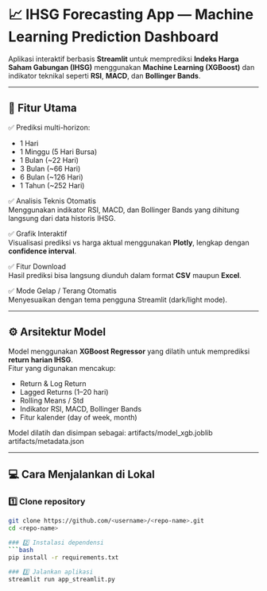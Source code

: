 # 📈 IHSG Forecasting App — Machine Learning Prediction Dashboard

Aplikasi interaktif berbasis **Streamlit** untuk memprediksi **Indeks Harga Saham Gabungan (IHSG)** menggunakan **Machine Learning (XGBoost)** dan indikator teknikal seperti **RSI**, **MACD**, dan **Bollinger Bands**.

---

## 🚀 Fitur Utama

✅ Prediksi multi-horizon:
- 1 Hari  
- 1 Minggu (5 Hari Bursa)  
- 1 Bulan (~22 Hari)  
- 3 Bulan (~66 Hari)  
- 6 Bulan (~126 Hari)  
- 1 Tahun (~252 Hari)  

✅ Analisis Teknis Otomatis  
Menggunakan indikator RSI, MACD, dan Bollinger Bands yang dihitung langsung dari data historis IHSG.

✅ Grafik Interaktif  
Visualisasi prediksi vs harga aktual menggunakan **Plotly**, lengkap dengan **confidence interval**.

✅ Fitur Download  
Hasil prediksi bisa langsung diunduh dalam format **CSV** maupun **Excel**.

✅ Mode Gelap / Terang Otomatis  
Menyesuaikan dengan tema pengguna Streamlit (dark/light mode).

---

## ⚙️ Arsitektur Model

Model menggunakan **XGBoost Regressor** yang dilatih untuk memprediksi **return harian IHSG**.  
Fitur yang digunakan mencakup:
- Return & Log Return
- Lagged Returns (1–20 hari)
- Rolling Means / Std
- Indikator RSI, MACD, Bollinger Bands
- Fitur kalender (day of week, month)

Model dilatih dan disimpan sebagai:
artifacts/model_xgb.joblib
artifacts/metadata.json


---

## 💻 Cara Menjalankan di Lokal

### 1️⃣ Clone repository
```bash
git clone https://github.com/<username>/<repo-name>.git
cd <repo-name>

### 2️⃣ Instalasi dependensi
```bash
pip install -r requirements.txt

### 3️⃣ Jalankan aplikasi
streamlit run app_streamlit.py